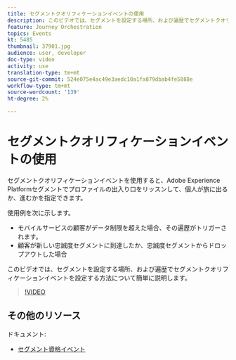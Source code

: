 ```yaml
---
title: セグメントクオリフィケーションイベントの使用
description: このビデオでは、セグメントを設定する場所、および遍歴でセグメントクオリフィケーションイベントを設定する方法について簡単に説明します。
feature: Journey Orchestration
topics: Events
kt: 5485
thumbnail: 37901.jpg
audience: user, developer
doc-type: video
activity: use
translation-type: tm+mt
source-git-commit: 524e075e4ac49e3aedc10a1fa879dbab4fe5888e
workflow-type: tm+mt
source-wordcount: '139'
ht-degree: 2%

---
```



# セグメントクオリフィケーションイベントの使用

セグメントクオリフィケーションイベントを使用すると、Adobe Experience Platformセグメントでプロファイルの出入り口をリッスンして、個人が旅に出るか、進むかを指定できます。

使用例を次に示します。

* モバイルサービスの顧客がデータ制限を超えた場合、その遍歴がトリガーされます。
* 顧客が新しい忠誠度セグメントに到達したか、忠誠度セグメントからドロップアウトした場合

このビデオでは、セグメントを設定する場所、および遍歴でセグメントクオリフィケーションイベントを設定する方法について簡単に説明します。

>[!VIDEO](https://video.tv.adobe.com/v/37901?quality=12)

## その他のリソース

ドキュメント:

* [セグメント資格イベント](https://docs.adobe.com/content/help/en/journeys/using/building-journeys/about-journey-building/events-activities/segment-qualification-events.html)
